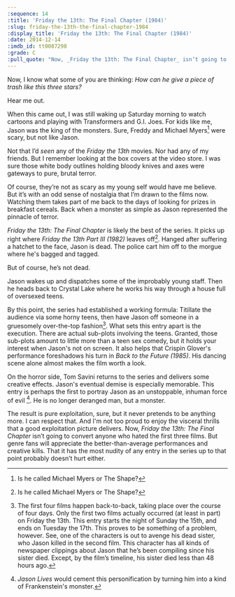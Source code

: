 ```yaml
---
:sequence: 14
:title: 'Friday the 13th: The Final Chapter (1984)'
:slug: friday-the-13th-the-final-chapter-1984
:display_title: 'Friday the 13th: The Final Chapter (1984)'
:date: 2014-12-14
:imdb_id: tt0087298
:grade: C
:pull_quote: "Now, _Friday the 13th: The Final Chapter_ isn’t going to convert anyone who disliked the first three films. But genre fans will appreciate the better-than-average performances and creative kills."
---
```


Now, I know what some of you are thinking: _How can he give a piece of trash like this three stars?_ 

Hear me out.

When this came out, I was still waking up Saturday morning to watch cartoons and playing with Transformers and G.I. Joes. For kids like me, Jason was the king of the monsters. Sure, Freddy and Michael Myers[^1] were scary, but not like Jason. 

Not that I’d _seen_ any of the _Friday the 13th_ movies. Nor had any of my friends. But I remember looking at the box covers at the video store. I was sure those white body outlines holding bloody knives and axes were gateways to pure, brutal terror. 

Of course, they’re not as scary as my young self would have me believe. But it’s with an odd sense of nostalgia that I’m drawn to the films now. Watching them takes part of me back to the days of looking for prizes in breakfast cereals. Back when a monster as simple as Jason represented the pinnacle of terror.

_Friday the 13th: The Final Chapter_ is likely the best of the series. It picks up right where _Friday the 13th Part III (1982)_ leaves off[^1]. Hanged after suffering a hatchet to the face, Jason is dead. The police cart him off to the morgue where he's bagged and tagged.

But of course, he’s not dead.

Jason wakes up and dispatches some of the improbably young staff. Then he heads back to Crystal Lake where he works his way through a house full of oversexed teens.

By this point, the series had established a working formula: Titillate the audience via some horny teens, then have Jason off someone in a gruesomely over-the-top fashion[^2].  What sets this entry apart is the execution. There are actual sub-plots involving the teens. Granted, those sub-plots amount to little more than a teen sex comedy, but it holds your interest when Jason's not on screen. It also helps that Crispin Glover's performance foreshadows his turn in _Back to the Future (1985)_. His dancing scene alone almost makes the film worth a look.

On the horror side, Tom Savini returns to the series and delivers some creative effects. Jason's eventual demise is especially memorable. This entry is perhaps the first to portray Jason as an unstoppable, inhuman force of evil [^4]. He is no longer deranged man, but a monster.

The result is pure exploitation, sure, but it never pretends to be anything more. I can respect that. And I'm not too proud to enjoy the visceral thrills that a good exploitation picture delivers. Now, _Friday the 13th: The Final Chapter_ isn’t going to convert anyone who hated the first three films. But genre fans will appreciate the better-than-average performances and creative kills. That it has the most nudity of any entry in the series up to that point probably doesn’t hurt either.

[^1]: Is he called Michael Myers or The Shape? 

[^2]: The first four films happen back-to-back, taking place over the course of four days. Only the first two films actually occurred (at least in part) on Friday the 13th. This entry starts the night of Sunday the 15th, and ends on Tuesday the 17th. This proves to be something of a problem, however. See, one of the characters is out to avenge his dead sister, who Jason killed in the second film. This character has all kinds of newspaper clippings about Jason that he’s been compiling since his sister died. Except, by the film’s timeline, his sister died less than 48 hours ago. 

[^3]: The _Friday the 13th_ films are far from the only horror movies to do this. One of _Alien (1979)_’s best scares comes after the camera lingers on a wall full of posters of nude women.

[^4]: _Jason Lives_ would cement this personification by turning him into a kind of Frankenstein's monster.
